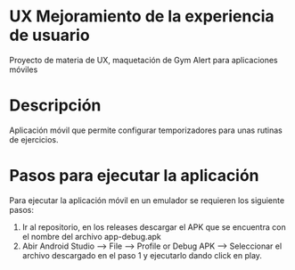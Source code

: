 # UX Mejoramiento de la experiencia de usuario
Proyecto de materia de UX, maquetación de Gym Alert para aplicaciones móviles

# Descripción

Aplicación móvil que permite configurar temporizadores para unas rutinas de ejercicios.

# Pasos para ejecutar la aplicación

Para ejecutar la aplicación móvil en un emulador se requieren los siguiente pasos:

1) Ir al repositorio, en los releases descargar el APK que se encuentra con el nombre del archivo app-debug.apk
2) Abir Android Studio --> File --> Profile or Debug APK --> Seleccionar el archivo descargado en el paso 1 y ejecutarlo dando click en play.